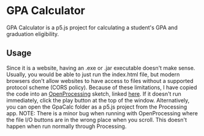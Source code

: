 # GPA Calculator

GPA Calculator is a p5.js project for calculating a student's GPA and graduation eligibility. 

## Usage

Since it is a website, having an .exe or .jar executable doesn't make sense. Usually, you would be able to just run the index.html file, but modern browsers don't allow websites to have access to files without a supported protocol scheme (CORS policy). Because of these limitations, I have copied the code into an [OpenProcessing](https://www.openprocessing.org/) sketch, linked [here](https://www.openprocessing.org/sketch/864460). If it doesn't run immediately, click the play button at the top of the window. Alternatively, you can open the GpaCalc folder as a p5.js project from the Processing app.
NOTE: There is a minor bug when running with OpenProcessing where the file I/O buttons are in the wrong place when you scroll. This doesn't happen when run normally through Processing. 
